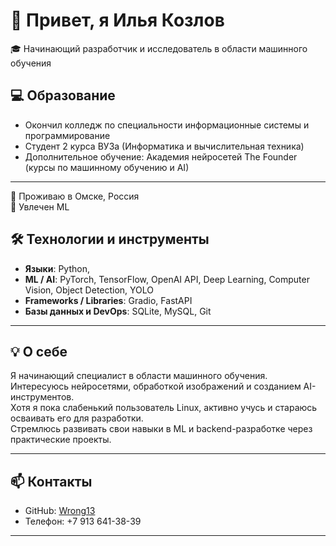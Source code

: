 # 👋 Привет, я Илья Козлов

🎓 Начинающий разработчик и исследователь в области машинного обучения   
## 💻 Образование
- Окончил колледж по специальности информационные системы и программирование
- Студент 2 курса ВУЗа (Информатика и вычислительная техника)  
- Дополнительное обучение: Академия нейросетей The Founder (курсы по машинному обучению и AI)

---

📍 Проживаю в Омске, Россия  
🚀 Увлечен ML 



## 🛠 Технологии и инструменты

- **Языки**: Python,  
- **ML / AI**: PyTorch, TensorFlow, OpenAI API, Deep Learning, Computer Vision, Object Detection, YOLO
- **Frameworks / Libraries**: Gradio, FastAPI  
- **Базы данных и DevOps**: SQLite, MySQL, Git  

---

## 💡 О себе

Я начинающий специалист в области машинного обучения.  
Интересуюсь нейросетями, обработкой изображений и созданием AI-инструментов.  
Хотя я пока слабенький пользователь Linux, активно учусь и стараюсь осваивать его для разработки.  
Стремлюсь развивать свои навыки в ML и backend-разработке через практические проекты.


---

## 📫 Контакты

- GitHub: [Wrong13](https://github.com/Wrong13)  
- Телефон: +7 913 641-38-39  

---
